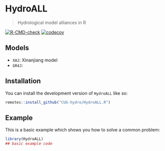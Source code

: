 # HydroALL

> Hydrological model alliances in R

<!-- badges: start -->
[![R-CMD-check](https://github.com/CUG-hydro/HydroALL.R/actions/workflows/R-CMD-check.yaml/badge.svg)](https://github.com/CUG-hydro/HydroALL.R/actions/workflows/R-CMD-check.yaml)
[![codecov](https://codecov.io/gh/CUG-hydro/HydroALL.R/branch/master/graph/badge.svg)](https://app.codecov.io/gh/CUG-hydro/HydroALL.R)
<!-- [![CRAN](http://www.r-pkg.org/badges/version/HydroALL)](https://cran.r-project.org/package=HydroALL) -->
<!-- [![total](http://cranlogs.r-pkg.org/badges/grand-total/HydroALL)](https://www.rpackages.io/package/HydroALL) -->
<!-- [![monthly](http://cranlogs.r-pkg.org/badges/HydroALL)](https://www.rpackages.io/package/HydroALL) -->
<!-- badges: end -->

## Models

- `XAJ`: Xinanjiang model
- `GR4J`: 

## Installation

You can install the development version of `HydroALL` like so:

``` r
remotes::install_github("CUG-hydro/HydroALL.R")
```

## Example

This is a basic example which shows you how to solve a common problem:

```r
library(HydroALL)
## basic example code
```
